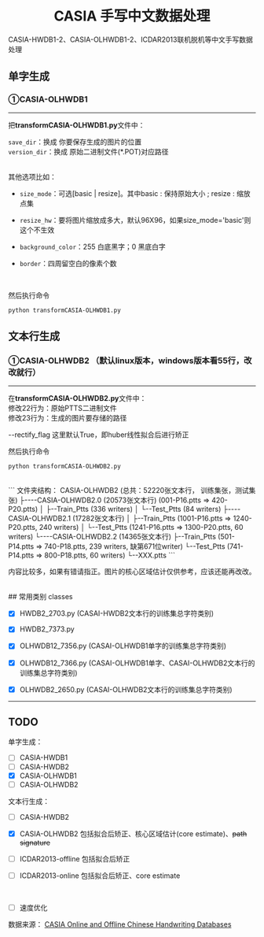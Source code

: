 # <center>CASIA 手写中文数据处理</center>

CASIA-HWDB1-2、CASIA-OLHWDB1-2、ICDAR2013联机脱机等中文手写数据处理

## 单字生成
### ①CASIA-OLHWDB1

---
把**transformCASIA-OLHWDB1.py**文件中：<br/>


`save_dir`：换成 你要保存生成的图片的位置<br/>
`version_dir`：换成 原始二进制文件(*.POT)对应路径

<br/>
其他选项比如：<br/>

* `size_mode`：可选[basic | resize]。其中basic : 保持原始大小 ; resize : 缩放点集


* `resize_hw`：要将图片缩放成多大，默认96X96，如果size_mode='basic'则这个不生效<br/>


* `background_color`：255 白底黑字；0 黑底白字<br/>


* `border`：四周留空白的像素个数<br/>

<br/>

然后执行命令
```
python transformCASIA-OLHWDB1.py
```

## 文本行生成
### ①CASIA-OLHWDB2 （默认linux版本，windows版本看55行，改改就行）


---
在**transformCASIA-OLHWDB2.py**文件中：<br/>
修改22行为：原始PTTS二进制文件 <br/>
修改23行为：生成的图片要存储的路径 <br/>

--rectify_flag 这里默认True，即huber线性拟合后进行矫正<br/> 


然后执行命令
```
python transformCASIA-OLHWDB2.py
```

<br/>
```
文件夹结构：
 CASIA-OLHWDB2       (总共：52220张文本行， 训练集张，测试集张)
 ├----CASIA-OLHWDB2.0     (20573张文本行)   (001-P16.ptts => 420-P20.ptts)
 │    ├--Train_Ptts                                                       (336 writers)
 │    └--Test_Ptts                                                        (84  writers)
 ├----CASIA-OLHWDB2.1     (17282张文本行)
 │    ├--Train_Ptts                       (1001-P16.ptts => 1240-P20.ptts, 240 writers)
 │    └--Test_Ptts                        (1241-P16.ptts => 1300-P20.ptts, 60  writers)
 └----CASIA-OLHWDB2.2     (14365张文本行)
      ├--Train_Ptts                       (501-P14.ptts  => 740-P18.ptts,  239 writers, 缺第671位writer)
      └--Test_Ptts                        (741-P14.ptts  => 800-P18.ptts,  60  writers)
          └--XXX.ptts
```

内容比较多，如果有错请指正。图片的核心区域估计仅供参考，应该还能再改改。

<br/> 
## 常用类别 classes

- [X] HWDB2_2703.py		(CASAI-HWDB2文本行的训练集总字符类别)
- [X] HWDB2_7373.py
- [X] OLHWDB12_7356.py	(CASAI-OLHWDB1单字的训练集总字符类别)
- [X] OLHWDB12_7366.py	(CASAI-OLHWDB1单字、CASAI-OLHWDB2文本行的训练集总字符类别)
- [X] OLHWDB2_2650.py   (CASAI-OLHWDB2文本行的训练集总字符类别)



---

## TODO
单字生成：
- [ ] CASIA-HWDB1
- [ ] CASIA-HWDB2
- [X] CASIA-OLHWDB1
- [ ] CASIA-OLHWDB2

文本行生成：
- [ ] CASIA-HWDB2
- [X] CASIA-OLHWDB2      	包括拟合后矫正、核心区域估计(core estimate)、~~path signature~~
- [ ] ICDAR2013-offline  	包括拟合后矫正
- [ ] ICDAR2013-online	 	包括拟合后矫正、core estimate


<br/>

- [ ] 速度优化

数据来源：
[CASIA Online and Offline Chinese Handwriting Databases](http://www.nlpr.ia.ac.cn/databases/handwriting/Home.html)